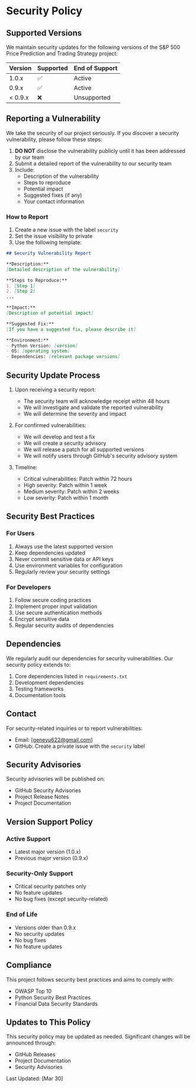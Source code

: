 # Security Policy

## Supported Versions

We maintain security updates for the following versions of the S&P 500 Price Prediction and Trading Strategy project:

| Version | Supported          | End of Support |
| ------- | ------------------ | -------------- |
| 1.0.x   | :white_check_mark: | Active         |
| 0.9.x   | :white_check_mark: | Active         |
| < 0.9.x | :x:                | Unsupported    |

## Reporting a Vulnerability

We take the security of our project seriously. If you discover a security vulnerability, please follow these steps:

1. **DO NOT** disclose the vulnerability publicly until it has been addressed by our team
2. Submit a detailed report of the vulnerability to our security team
3. Include:
   - Description of the vulnerability
   - Steps to reproduce
   - Potential impact
   - Suggested fixes (if any)
   - Your contact information

### How to Report

1. Create a new issue with the label `security`
2. Set the issue visibility to private
3. Use the following template:

```markdown
## Security Vulnerability Report

**Description:**
[Detailed description of the vulnerability]

**Steps to Reproduce:**
1. [Step 1]
2. [Step 2]
...

**Impact:**
[Description of potential impact]

**Suggested Fix:**
[If you have a suggested fix, please describe it]

**Environment:**
- Python Version: [version]
- OS: [operating system]
- Dependencies: [relevant package versions]
```

## Security Update Process

1. Upon receiving a security report:
   - The security team will acknowledge receipt within 48 hours
   - We will investigate and validate the reported vulnerability
   - We will determine the severity and impact

2. For confirmed vulnerabilities:
   - We will develop and test a fix
   - We will create a security advisory
   - We will release a patch for all supported versions
   - We will notify users through GitHub's security advisory system

3. Timeline:
   - Critical vulnerabilities: Patch within 72 hours
   - High severity: Patch within 1 week
   - Medium severity: Patch within 2 weeks
   - Low severity: Patch within 1 month

## Security Best Practices

### For Users

1. Always use the latest supported version
2. Keep dependencies updated
3. Never commit sensitive data or API keys
4. Use environment variables for configuration
5. Regularly review your security settings

### For Developers

1. Follow secure coding practices
2. Implement proper input validation
3. Use secure authentication methods
4. Encrypt sensitive data
5. Regular security audits of dependencies

## Dependencies

We regularly audit our dependencies for security vulnerabilities. Our security policy extends to:

1. Core dependencies listed in `requirements.txt`
2. Development dependencies
3. Testing frameworks
4. Documentation tools

## Contact

For security-related inquiries or to report vulnerabilities:

- Email: [geneyu622@gmail.com]
- GitHub: Create a private issue with the `security` label

## Security Advisories

Security advisories will be published on:
- GitHub Security Advisories
- Project Release Notes
- Project Documentation

## Version Support Policy

### Active Support
- Latest major version (1.0.x)
- Previous major version (0.9.x)

### Security-Only Support
- Critical security patches only
- No feature updates
- No bug fixes (except security-related)

### End of Life
- Versions older than 0.9.x
- No security updates
- No bug fixes
- No feature updates

## Compliance

This project follows security best practices and aims to comply with:
- OWASP Top 10
- Python Security Best Practices
- Financial Data Security Standards

## Updates to This Policy

This security policy may be updated as needed. Significant changes will be announced through:
- GitHub Releases
- Project Documentation
- Security Advisories

Last Updated: [Mar 30]